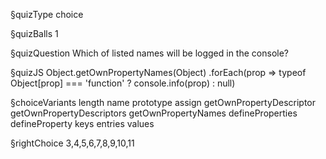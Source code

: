§quizType
choice

§quizBalls
1

§quizQuestion
Which of listed names will be logged in the console?



§quizJS
Object.getOwnPropertyNames(Object)
  .forEach(prop => typeof Object[prop] === 'function' ? console.info(prop) : null)



§choiceVariants
length
name
prototype
assign
getOwnPropertyDescriptor
getOwnPropertyDescriptors
getOwnPropertyNames
defineProperties
defineProperty
keys
entries
values

§rightChoice
3,4,5,6,7,8,9,10,11

